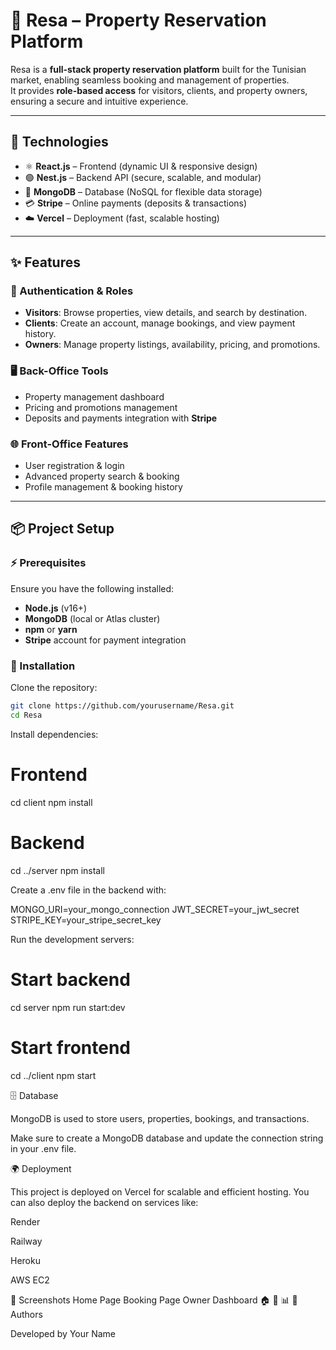 # 🏡 Resa – Property Reservation Platform

Resa is a **full-stack property reservation platform** built for the Tunisian market, enabling seamless booking and management of properties.  
It provides **role-based access** for visitors, clients, and property owners, ensuring a secure and intuitive experience.

---

## 🚀 Technologies

- ⚛️ **React.js** – Frontend (dynamic UI & responsive design)  
- 🟢 **Nest.js** – Backend API (secure, scalable, and modular)  
- 🍃 **MongoDB** – Database (NoSQL for flexible data storage)  
- 💳 **Stripe** – Online payments (deposits & transactions)  
- ☁️ **Vercel** – Deployment (fast, scalable hosting)  

---

## ✨ Features

### 🔐 Authentication & Roles
- **Visitors**: Browse properties, view details, and search by destination.
- **Clients**: Create an account, manage bookings, and view payment history.
- **Owners**: Manage property listings, availability, pricing, and promotions.

### 🖥️ Back-Office Tools
- Property management dashboard  
- Pricing and promotions management  
- Deposits and payments integration with **Stripe**  

### 🌐 Front-Office Features
- User registration & login  
- Advanced property search & booking  
- Profile management & booking history  

---

## 📦 Project Setup

### ⚡ Prerequisites
Ensure you have the following installed:
- **Node.js** (v16+)
- **MongoDB** (local or Atlas cluster)
- **npm** or **yarn**
- **Stripe** account for payment integration

### 🔧 Installation

Clone the repository:
```bash
git clone https://github.com/yourusername/Resa.git
cd Resa
```
Install dependencies:

# Frontend
cd client
npm install

# Backend
cd ../server
npm install


Create a .env file in the backend with:

MONGO_URI=your_mongo_connection
JWT_SECRET=your_jwt_secret
STRIPE_KEY=your_stripe_secret_key


Run the development servers:

# Start backend
cd server
npm run start:dev

# Start frontend
cd ../client
npm start

🗄️ Database

MongoDB is used to store users, properties, bookings, and transactions.

Make sure to create a MongoDB database and update the connection string in your .env file.

🌍 Deployment

This project is deployed on Vercel
 for scalable and efficient hosting.
You can also deploy the backend on services like:

Render

Railway

Heroku

AWS EC2

📸 Screenshots
Home Page	Booking Page	Owner Dashboard
🏠	📅	📊
👥 Authors

Developed by Your Name
